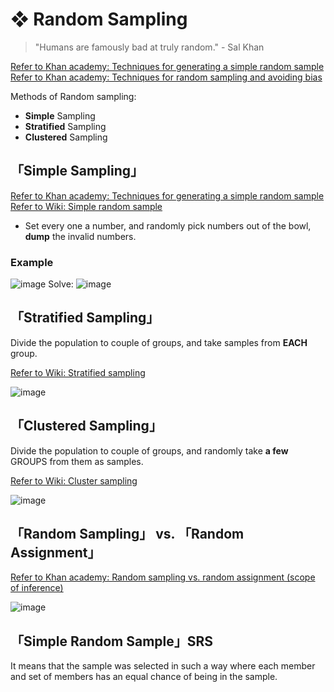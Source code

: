 #  ❖ Random Sampling

> "Humans are famously bad at truly random." - Sal Khan

[Refer to Khan academy: Techniques for generating a simple random sample](https://www.khanacademy.org/math/ap-statistics/gathering-data-ap/modal/v/techniques-for-generating-a-simple-random-sample)
[Refer to Khan academy: Techniques for random sampling and avoiding bias](https://www.khanacademy.org/math/ap-statistics/gathering-data-ap/modal/v/techniques-for-random-sampling-and-avoiding-bias)

Methods of Random sampling:
- **Simple** Sampling
- **Stratified** Sampling
- **Clustered** Sampling

## 「Simple Sampling」

[Refer to Khan academy: Techniques for generating a simple random sample](https://www.khanacademy.org/math/ap-statistics/gathering-data-ap/sampling-methods/v/techniques-for-generating-a-simple-random-sample)
[Refer to Wiki: Simple random sample](https://www.wikiwand.com/en/Simple_random_sample)

- Set every one a number, and randomly pick numbers out of the bowl, **dump** the invalid numbers.

### Example
![image](https://user-images.githubusercontent.com/14041622/45874357-3c250200-bdc7-11e8-9063-02d1c8e6bafe.png)
Solve:
![image](https://user-images.githubusercontent.com/14041622/45874646-00d70300-bdc8-11e8-99e1-77f38e360128.png)



## 「Stratified Sampling」

Divide the population to couple of groups, and take samples from **EACH** group.

[Refer to Wiki: Stratified sampling](https://www.wikiwand.com/en/Stratified_sampling)

![image](https://user-images.githubusercontent.com/14041622/43943973-fbeab492-9caf-11e8-9a57-bf6a55c7603e.png)



## 「Clustered Sampling」

Divide the population to couple of groups, and randomly take **a few** GROUPS from them as samples.

[Refer to Wiki: Cluster sampling](https://www.wikiwand.com/en/Cluster_sampling)

![image](https://user-images.githubusercontent.com/14041622/43944077-49e2d1ca-9cb0-11e8-9795-9177e6e2a207.png)


## 「Random Sampling」 vs. 「Random Assignment」

[Refer to Khan academy: Random sampling vs. random assignment (scope of inference)](https://www.khanacademy.org/math/ap-statistics/gathering-data-ap/modal/a/scope-of-inference-random-sampling-assignment)

![image](https://user-images.githubusercontent.com/14041622/43947444-b3575a86-9cba-11e8-8925-ae03304de637.png)


## 「Simple Random Sample」SRS

It means that the sample was selected in such a way where each member and set of members has an equal chance of being in the sample.
